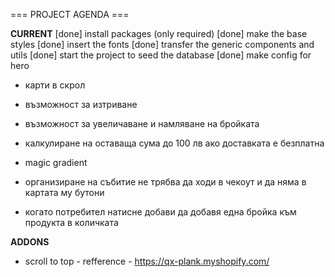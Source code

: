 === PROJECT AGENDA ===

**CURRENT**
[done] install packages (only required)
[done] make the base styles
[done] insert the fonts
[done] transfer the generic components and utils
[done] start the project to seed the database
[done] make config for hero

- карти в скрол
- възможност за изтриване
- възможност за увеличаване и намляване на бройката
- калкулиране на оставаща сума до 100 лв ако доставката е безплатна
- magic gradient

- организиране на събитие не трябва да ходи в чекоут и да няма в картата му бутони
- когато потребител натисне добави да добавя една бройка към продукта в количката

**ADDONS**
- scroll to top - refference - https://qx-plank.myshopify.com/